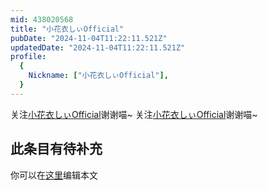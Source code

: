 ```yaml
---
mid: 438020568
title: "小花衣しぃOfficial"
pubDate: "2024-11-04T11:22:11.521Z"
updatedDate: "2024-11-04T11:22:11.521Z"
profile:
  {
    Nickname: ["小花衣しぃOfficial"],
  }
---
```


关注[小花衣しぃOfficial](https://space.bilibili.com/438020568)谢谢喵~ 关注[小花衣しぃOfficial](https://space.bilibili.com/438020568)谢谢喵~

## 此条目有待补充
你可以在[这里](https://github.com/Yuhanawa/VTuber.ICU-Content/edit/master/v/小花衣しぃOfficial/index.md)编辑本文
